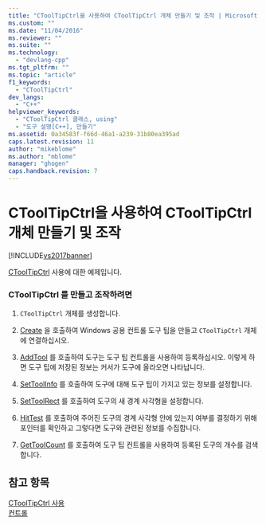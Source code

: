 ```yaml
---
title: "CToolTipCtrl을 사용하여 CToolTipCtrl 개체 만들기 및 조작 | Microsoft Docs"
ms.custom: ""
ms.date: "11/04/2016"
ms.reviewer: ""
ms.suite: ""
ms.technology: 
  - "devlang-cpp"
ms.tgt_pltfrm: ""
ms.topic: "article"
f1_keywords: 
  - "CToolTipCtrl"
dev_langs: 
  - "C++"
helpviewer_keywords: 
  - "CToolTipCtrl 클래스, using"
  - "도구 설명[C++], 만들기"
ms.assetid: 0a34583f-f66d-46a1-a239-31b80ea395ad
caps.latest.revision: 11
author: "mikeblome"
ms.author: "mblome"
manager: "ghogen"
caps.handback.revision: 7
---
```

# CToolTipCtrl을 사용하여 CToolTipCtrl 개체 만들기 및 조작
[!INCLUDE[vs2017banner](../assembler/inline/includes/vs2017banner.md)]

[CToolTipCtrl](../mfc/reference/ctooltipctrl-class.md) 사용에 대한 예제입니다.  
  
### CToolTipCtrl 를 만들고 조작하려면  
  
1.  `CToolTipCtrl` 개체를 생성합니다.  
  
2.  [Create](../Topic/CToolTipCtrl::Create.md) 을 호출하여 Windows 공용 컨트롤 도구 팁을 만들고 `CToolTipCtrl` 개체에 연결하십시오.  
  
3.  [AddTool](../Topic/CToolTipCtrl::AddTool.md) 를 호출하여 도구는 도구 팁 컨트롤을 사용하여 등록하십시오. 이렇게 하면 도구 팁에 저장된 정보는 커서가 도구에 올라오면 나타납니다.  
  
4.  [SetToolInfo](../Topic/CToolTipCtrl::SetToolInfo.md) 를 호출하여 도구에 대해 도구 팁이 가지고 있는 정보를 설정합니다.  
  
5.  [SetToolRect](../Topic/CToolTipCtrl::SetToolRect.md) 를 호출하여 도구의 새 경계 사각형을 설정합니다.  
  
6.  [HitTest](../Topic/CToolTipCtrl::HitTest.md) 를 호출하여 주어진 도구의 경계 사각형 안에 있는지 여부를 결정하기 위해 포인터를 확인하고 그렇다면 도구와 관련된 정보를 수집합니다.  
  
7.  [GetToolCount](../Topic/CToolTipCtrl::GetToolCount.md) 를 호출하여 도구 팁 컨트롤을 사용하여 등록된 도구의 개수를 검색합니다.  
  
## 참고 항목  
 [CToolTipCtrl 사용](../mfc/using-ctooltipctrl.md)   
 [컨트롤](../mfc/controls-mfc.md)